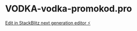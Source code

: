 # VODKA-vodka-promokod.pro

[Edit in StackBlitz next generation editor ⚡️](https://stackblitz.com/~/github.com/L4VRUWK4/VODKA-vodka-promokod.pro)